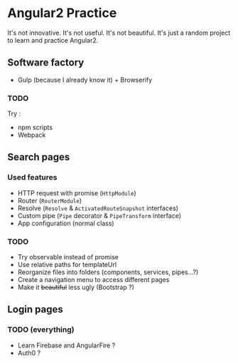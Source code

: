 # Angular2 Practice
It's not innovative. It's not useful. It's not beautiful. It's just a random project to learn and practice Angular2.

## Software factory
* Gulp (because I already know it) + Browserify

### TODO
Try :
* npm scripts
* Webpack


## Search pages

### Used features
* HTTP request with promise (`HttpModule`)
* Router (`RouterModule`)
* Resolve (`Resolve` & `ActivatedRouteSnapshot` interfaces)
* Custom pipe (`Pipe` decorator & `PipeTransform` interface)
* App configuration (normal class)

### TODO
* Try observable instead of promise
* Use relative paths for templateUrl
* Reorganize files into folders (components, services, pipes...?)
* Create a navigation menu to access different pages
* Make it ~~beautiful~~ less ugly (Bootstrap ?)

## Login pages
### TODO (everything)
* Learn Firebase and AngularFire ?
* Auth0 ?
